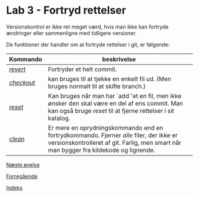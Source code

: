 # Lab 3 - Fortryd rettelser
Versionskontrol er ikke ret meget værd, hvis man ikke kan fortryde ændringer eller sammenligne med tidligere versioner. 

De funktioner der handler om at fortryde rettelser i git, er følgende: 

| Kommando | beskrivelse |
| -------- | -------------------------- |
| [*revert*](revert.md) | Fortryder et helt commit. |
| [*checkout*](checkout.md) | kan bruges til at tjekke en enkelt fil ud. (Men bruges normalt til at skifte branch.) |
| [*reset*](reset.md) | Kan bruges når man har ´add´'et en fil, men ikke ønsker den skal være en del af ens commit. Man kan også bruge *reset* til at fjerne rettelser i sit katalog.  |
| [*clean*](clean.md) | Er mere en oprydningskommando end en fortrydkommando. Fjerner *alle* filer, der ikke er versionskontrolleret af git. Farlig, men smart når man bygger fra kildekode og lignende.  |

[Næste øvelse](../lab4/README.md)

[Forregående](../lab2/README.md)

[Indeks](../basics.md)
